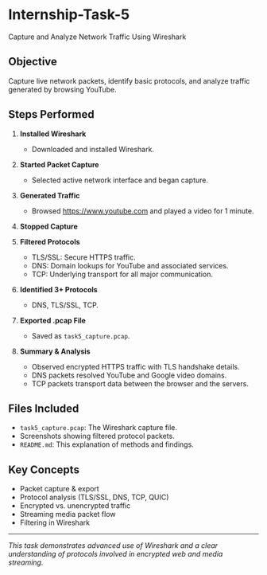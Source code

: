 # Internship-Task-5
Capture and Analyze Network Traffic Using Wireshark

## Objective

Capture live network packets, identify basic protocols, and analyze traffic generated by browsing YouTube.

## Steps Performed

1. **Installed Wireshark**
   - Downloaded and installed Wireshark.

2. **Started Packet Capture**
   - Selected active network interface and began capture.

3. **Generated Traffic**
   - Browsed https://www.youtube.com and played a video for 1 minute.

4. **Stopped Capture**

5. **Filtered Protocols**
   - TLS/SSL: Secure HTTPS traffic.
   - DNS: Domain lookups for YouTube and associated services.
   - TCP: Underlying transport for all major communication.

6. **Identified 3+ Protocols**
   - DNS, TLS/SSL, TCP.

7. **Exported .pcap File**
   - Saved as `task5_capture.pcap`.

8. **Summary & Analysis**
   - Observed encrypted HTTPS traffic with TLS handshake details.
   - DNS packets resolved YouTube and Google video domains.
   - TCP packets transport data between the browser and the servers.

## Files Included

- `task5_capture.pcap`: The Wireshark capture file.
- Screenshots showing filtered protocol packets.
- `README.md`: This explanation of methods and findings.

## Key Concepts

- Packet capture & export
- Protocol analysis (TLS/SSL, DNS, TCP, QUIC)
- Encrypted vs. unencrypted traffic
- Streaming media packet flow
- Filtering in Wireshark

---

*This task demonstrates advanced use of Wireshark and a clear understanding of protocols involved in encrypted web and media streaming.*
